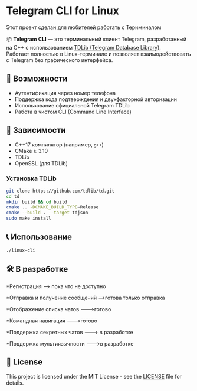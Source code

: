 # Telegram CLI for Linux
Этот проект сделан для любителей работать с Териминалом

📦 **Telegram CLI** — это терминальный клиент Telegram, разработанный на C++ с использованием [TDLib (Telegram Database Library)](https://core.telegram.org/tdlib).  
Работает полностью в Linux-терминале и позволяет взаимодействовать с Telegram без графического интерфейса.

## 🚀 Возможности

- Аутентификация через номер телефона
- Поддержка кода подтверждения и двухфакторной авторизации
- Использование официальной Telegram TDLib
- Работа в чистом CLI (Command Line Interface)

## 🔧 Зависимости

- C++17 компилятор (например, `g++`)
- CMake ≥ 3.10
- TDLib
- OpenSSL (для TDLib)

### Установка TDLib

```bash
git clone https://github.com/tdlib/td.git
cd td
mkdir build && cd build
cmake .. -DCMAKE_BUILD_TYPE=Release
cmake --build . --target tdjson
sudo make install
```
## 📞 Использование
`./linux-cli`
## 🛠 В разработке
  *Регистрация --> пока что не доступно
  
  *Отправка и получение сообщений -->готова только отправка

  *Отображение списка чатов --->готово

  *Командная навигация --->готово

  *Поддержка секретных чатов ---> в разработке

  *Поддержка мультиязычности --->в разработке

## 📄 License

This project is licensed under the MIT License - see the [LICENSE](./LICENSE) file for details.
